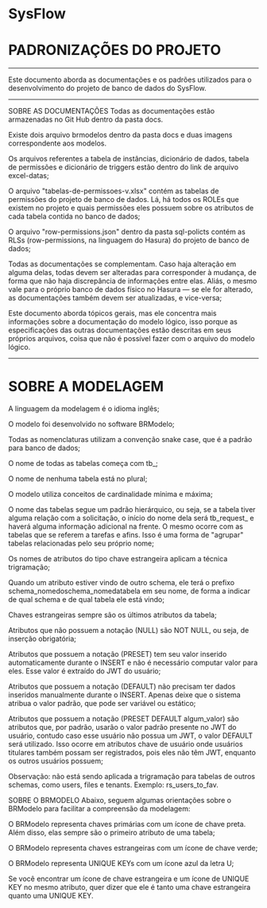 # SysFlow

# PADRONIZAÇÕES DO PROJETO
---

Este documento aborda as documentações e os padrões utilizados para o desenvolvimento do projeto de banco de dados do SysFlow.

--- 
SOBRE AS DOCUMENTAÇÕES
Todas as documentações estão armazenadas no Git Hub dentro da pasta docs.

Existe dois arquivo brmodelos dentro da pasta docs e duas imagens correspondente aos modelos.

Os arquivos referentes a tabela de instâncias, dicionário de dados, tabela de permissões e dicionário de triggers estão dentro do link de arquivo excel-datas;

O arquivo "tabelas-de-permissoes-v.xlsx" contém as tabelas de permissões do projeto de banco de dados. Lá, há todos os ROLEs que existem no projeto e quais permissões eles possuem sobre os atributos de cada tabela contida no banco de dados;

O arquivo "row-permissions.json" dentro da pasta sql-policts contém as RLSs (row-permissions, na linguagem do Hasura) do projeto de banco de dados;

Todas as documentações se complementam. Caso haja alteração em alguma delas, todas devem ser alteradas para corresponder à mudança, de forma que não haja discrepância de informações entre elas. Aliás, o mesmo vale para o próprio banco de dados físico no Hasura — se ele for alterado, as documentações também devem ser atualizadas, e vice-versa;

Este documento aborda tópicos gerais, mas ele concentra mais informações sobre a documentação do modelo lógico, isso porque as especificações das outras documentações estão descritas em seus próprios arquivos, coisa que não é possível fazer com o arquivo do modelo lógico.

--- 
# SOBRE A MODELAGEM


A linguagem da modelagem é o idioma inglês;

O modelo foi desenvolvido no software BRModelo;

Todas as nomenclaturas utilizam a convenção snake case, que é a padrão para banco de dados;

O nome de todas as tabelas começa com tb_;

O nome de nenhuma tabela está no plural;

O modelo utiliza conceitos de cardinalidade mínima e máxima;

O nome das tabelas segue um padrão hierárquico, ou seja, se a tabela tiver alguma relação com a solicitação, o início do nome dela será tb_request_ e haverá alguma informação adicional na frente. O mesmo ocorre com as tabelas que se referem a tarefas e afins. Isso é uma forma de "agrupar" tabelas relacionadas pelo seu próprio nome;

Os nomes de atributos do tipo chave estrangeira aplicam a técnica trigramação;

Quando um atributo estiver vindo de outro schema, ele terá o prefixo schema_nomedoschema_nomedatabela em seu nome, de forma a indicar de qual schema e de qual tabela ele está vindo;

Chaves estrangeiras sempre são os últimos atributos da tabela;

Atributos que não possuem a notação (NULL) são NOT NULL, ou seja, de inserção obrigatória;

Atributos que possuem a notação (PRESET) tem seu valor inserido automaticamente durante o INSERT e não é necessário computar valor para eles. Esse valor é extraído do JWT do usuário;

Atributos que possuem a notação (DEFAULT) não precisam ter dados inseridos manualmente durante o INSERT. Apenas deixe que o sistema atribua o valor padrão, que pode ser variável ou estático;

Atributos que possuem a notação (PRESET DEFAULT algum_valor) são atributos que, por padrão, usarão o valor padrão presente no JWT do usuário, contudo caso esse usuário não possua um JWT, o valor DEFAULT será utilizado. Isso ocorre em atributos chave de usuário onde usuários titulares também possam ser registrados, pois eles não têm JWT, enquanto os outros usuários possuem;

Observação: não está sendo aplicada a trigramação para tabelas de outros schemas, como users, files e tenants. Exemplo: rs_users_to_fav.

SOBRE O BRMODELO
Abaixo, seguem algumas orientações sobre o BRModelo para facilitar a compreensão da modelagem:

O BRModelo representa chaves primárias com um ícone de chave preta. Além disso, elas sempre são o primeiro atributo de uma tabela;

O BRModelo representa chaves estrangeiras com um ícone de chave verde;

O BRModelo representa UNIQUE KEYs com um ícone azul da letra U;

Se você encontrar um ícone de chave estrangeira e um ícone de UNIQUE KEY no mesmo atributo, quer dizer que ele é tanto uma chave estrangeira quanto uma UNIQUE KEY.
